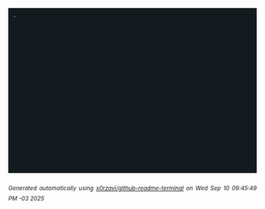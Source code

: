 <div align="justify">
<picture>
    <source media="(prefers-color-scheme: dark)" srcset="./output.gif">
    <source media="(prefers-color-scheme: light)" srcset="./output.gif">
    <img alt="GIFOS" src="output.gif">
</picture>

<sub><i>Generated automatically using [x0rzavi/github-readme-terminal](https://github.com/x0rzavi/github-readme-terminal) on Wed Sep 10 09:45:49 PM -03 2025</i></sub>

<!-- <details>
<summary>More details</summary>

</details> -->
</div>

<!-- Image deletion URL: NONE -->
